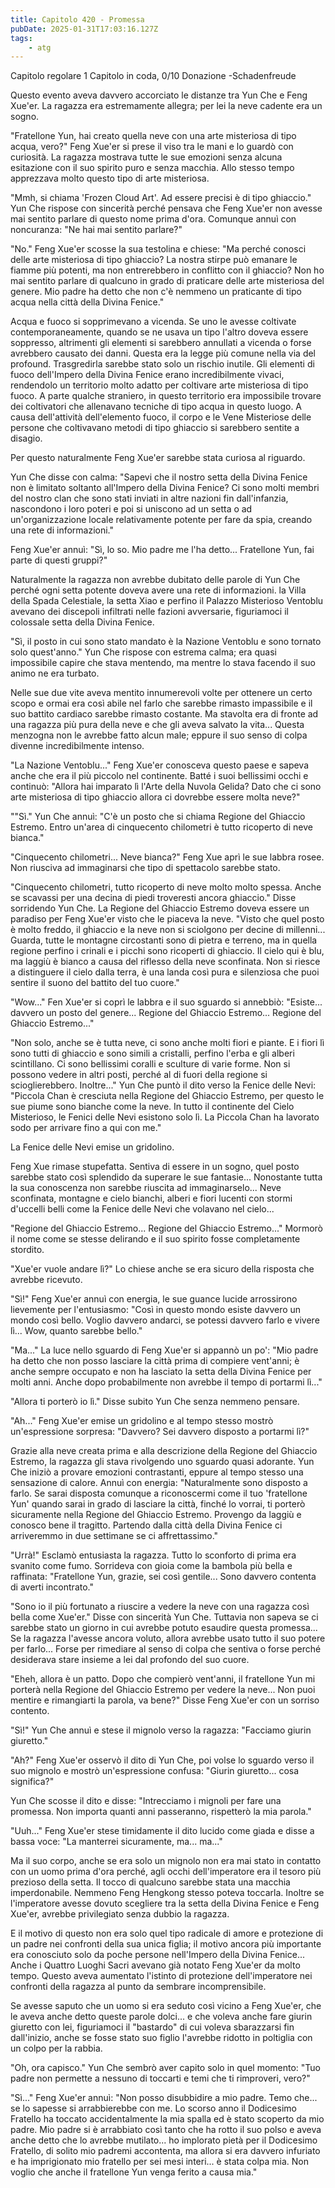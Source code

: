 ```yaml
---
title: Capitolo 420 - Promessa
pubDate: 2025-01-31T17:03:16.127Z
tags:
    - atg
---
```



Capitolo regolare
1 Capitolo in coda, 0/10 Donazione
-Schadenfreude


Questo evento aveva davvero accorciato le distanze tra Yun Che e Feng Xue'er. La ragazza era estremamente allegra; per lei la neve cadente era un sogno.


"Fratellone Yun, hai creato quella neve con una arte misteriosa di tipo acqua, vero?" Feng Xue'er si prese il viso tra le mani e lo guardò con curiosità. La ragazza mostrava tutte le sue emozioni senza alcuna esitazione con il suo spirito puro e senza macchia. Allo stesso tempo apprezzava molto questo tipo di arte misteriosa.


"Mmh, si chiama 'Frozen Cloud Art'. Ad essere precisi è di tipo ghiaccio." Yun Che rispose con sincerità perché pensava che Feng Xue'er non avesse mai sentito parlare di questo nome prima d'ora. Comunque annuì con noncuranza: "Ne hai mai sentito parlare?"


"No." Feng Xue'er scosse la sua testolina e chiese: "Ma perché conosci delle arte misteriosa di tipo ghiaccio? La nostra stirpe può emanare le fiamme più potenti, ma non entrerebbero in conflitto con il ghiaccio? Non ho mai sentito parlare di qualcuno in grado di praticare delle arte misteriosa del genere. Mio padre ha detto che non c'è nemmeno un praticante di tipo acqua nella città della Divina Fenice."


Acqua e fuoco si sopprimevano a vicenda. Se uno le avesse coltivate contemporaneamente, quando se ne usava un tipo l'altro doveva essere soppresso, altrimenti gli elementi si sarebbero annullati a vicenda o forse avrebbero causato dei danni. Questa era la legge più comune nella via del profound. Trasgredirla sarebbe stato solo un rischio inutile. Gli elementi di fuoco dell'Impero della Divina Fenice erano incredibilmente vivaci, rendendolo un territorio molto adatto per coltivare arte misteriosa di tipo fuoco. A parte qualche straniero, in questo territorio era impossibile trovare dei coltivatori che allenavano tecniche di tipo acqua in questo luogo. A causa dell'attività dell'elemento fuoco, il corpo e le Vene Misteriose delle persone che coltivavano metodi di tipo ghiaccio si sarebbero sentite a disagio.


Per questo naturalmente Feng Xue'er sarebbe stata curiosa al riguardo.


Yun Che disse con calma: "Sapevi che il nostro setta della Divina Fenice non è limitato soltanto all'Impero della Divina Fenice? Ci sono molti membri del nostro clan che sono stati inviati in altre nazioni fin dall'infanzia, nascondono i loro poteri e poi si uniscono ad un setta o ad un'organizzazione locale relativamente potente per fare da spia, creando una rete di informazioni."


Feng Xue'er annuì: "Sì, lo so. Mio padre me l'ha detto... Fratellone Yun, fai parte di questi gruppi?"


Naturalmente la ragazza non avrebbe dubitato delle parole di Yun Che perché ogni setta potente doveva avere una rete di informazioni. la Villa della Spada Celestiale, la setta Xiao e perfino il Palazzo Misterioso Ventoblu avevano dei discepoli infiltrati nelle fazioni avversarie, figuriamoci il colossale setta della Divina Fenice.


"Sì, il posto in cui sono stato mandato è la Nazione Ventoblu e sono tornato solo quest'anno." Yun Che rispose con estrema calma; era quasi impossibile capire che stava mentendo, ma mentre lo stava facendo il suo animo ne era turbato.


Nelle sue due vite aveva mentito innumerevoli volte per ottenere un certo scopo e ormai era così abile nel farlo che sarebbe rimasto impassibile e il suo battito cardiaco sarebbe rimasto costante. Ma stavolta era di fronte ad una ragazza più pura della neve e che gli aveva salvato la vita... Questa menzogna non le avrebbe fatto alcun male; eppure il suo senso di colpa divenne incredibilmente intenso.


"La Nazione Ventoblu..." Feng Xue'er conosceva questo paese e sapeva anche che era il più piccolo nel continente. Batté i suoi bellissimi occhi e continuò: "Allora hai imparato lì l'Arte della Nuvola Gelida? Dato che ci sono arte misteriosa di tipo ghiaccio allora ci dovrebbe essere molta neve?"


""Sì." Yun Che annuì: "C'è un posto che si chiama Regione del Ghiaccio Estremo. Entro un'area di cinquecento chilometri è tutto ricoperto di neve bianca."


"Cinquecento chilometri... Neve bianca?" Feng Xue aprì le sue labbra rosee. Non riusciva ad immaginarsi che tipo di spettacolo sarebbe stato.


"Cinquecento chilometri, tutto ricoperto di neve molto molto spessa. Anche se scavassi per una decina di piedi troveresti ancora ghiaccio." Disse sorridendo Yun Che. La Regione del Ghiaccio Estremo doveva essere un paradiso per Feng Xue'er visto che le piaceva la neve. "Visto che quel posto è molto freddo, il ghiaccio e la neve non si sciolgono per decine di millenni... Guarda, tutte le montagne circostanti sono di pietra e terreno, ma in quella regione perfino i crinali e i picchi sono ricoperti di ghiaccio. Il cielo qui è blu, ma laggiù è bianco a causa del riflesso della neve sconfinata. Non si riesce a distinguere il cielo dalla terra, è una landa così pura e silenziosa che puoi sentire il suono del battito del tuo cuore."


"Wow..." Fen Xue'er si coprì le labbra e il suo sguardo si annebbiò: "Esiste... davvero un posto del genere... Regione del Ghiaccio Estremo... Regione del Ghiaccio Estremo..."


"Non solo, anche se è tutta neve, ci sono anche molti fiori e piante. E i fiori lì sono tutti di ghiaccio e sono simili a cristalli, perfino l'erba e gli alberi scintillano. Ci sono bellissimi coralli e sculture di varie forme. Non si possono vedere in altri posti, perché al di fuori della regione si scioglierebbero. Inoltre..." Yun Che puntò il dito verso la Fenice delle Nevi: "Piccola Chan è cresciuta nella Regione del Ghiaccio Estremo, per questo le sue piume sono bianche come la neve. In tutto il continente del Cielo Misterioso, le Fenici delle Nevi esistono solo lì. La Piccola Chan ha lavorato sodo per arrivare fino a qui con me."


La Fenice delle Nevi emise un gridolino.


Feng Xue rimase stupefatta. Sentiva di essere in un sogno, quel posto sarebbe stato così splendido da superare le sue fantasie... Nonostante tutta la sua conoscenza non sarebbe riuscita ad immaginarselo... Neve sconfinata, montagne e cielo bianchi, alberi e fiori lucenti con stormi d'uccelli belli come la Fenice delle Nevi che volavano nel cielo...


"Regione del Ghiaccio Estremo... Regione del Ghiaccio Estremo..." Mormorò il nome come se stesse delirando e il suo spirito fosse completamente stordito.


"Xue'er vuole andare lì?" Lo chiese anche se era sicuro della risposta che avrebbe ricevuto.


"Sì!" Feng Xue'er annuì con energia, le sue guance lucide arrossirono lievemente per l'entusiasmo: "Così in questo mondo esiste davvero un mondo così bello. Voglio davvero andarci, se potessi davvero farlo e vivere lì... Wow, quanto sarebbe bello."


"Ma..." La luce nello sguardo di Feng Xue'er si appannò un po': "Mio padre ha detto che non posso lasciare la città prima di compiere vent'anni; è anche sempre occupato e non ha lasciato la setta della Divina Fenice per molti anni. Anche dopo probabilmente non avrebbe il tempo di portarmi lì..."


"Allora ti porterò io lì." Disse subito Yun Che senza nemmeno pensare.


"Ah..." Feng Xue'er emise un gridolino e al tempo stesso mostrò un'espressione sorpresa: "Davvero? Sei davvero disposto a portarmi lì?"


Grazie alla neve creata prima e alla descrizione della Regione del Ghiaccio Estremo, la ragazza gli stava rivolgendo uno sguardo quasi adorante. Yun Che iniziò a provare emozioni contrastanti, eppure al tempo stesso una sensazione di calore. Annuì con energia: "Naturalmente sono disposto a farlo. Se sarai disposta comunque a riconoscermi come il tuo 'fratellone Yun' quando sarai in grado di lasciare la città, finché lo vorrai, ti porterò sicuramente nella Regione del Ghiaccio Estremo. Provengo da laggiù e conosco bene il tragitto. Partendo dalla città della Divina Fenice ci arriveremmo in due settimane se ci affrettassimo."


"Urrà!" Esclamò entusiasta la ragazza. Tutto lo sconforto di prima era svanito come fumo. Sorrideva con gioia come la bambola più bella e raffinata: "Fratellone Yun, grazie, sei così gentile... Sono davvero contenta di averti incontrato."


"Sono io il più fortunato a riuscire a vedere la neve con una ragazza così bella come Xue'er." Disse con sincerità Yun Che. Tuttavia non sapeva se ci sarebbe stato un giorno in cui avrebbe potuto esaudire questa promessa... Se la ragazza l'avesse ancora voluto, allora avrebbe usato tutto il suo potere per farlo... Forse per rimediare al senso di colpa che sentiva o forse perché desiderava stare insieme a lei dal profondo del suo cuore.


"Eheh, allora è un patto. Dopo che compierò vent'anni, il fratellone Yun mi porterà nella Regione del Ghiaccio Estremo per vedere la neve... Non puoi mentire e rimangiarti la parola, va bene?" Disse Feng Xue'er con un sorriso contento.


"Sì!" Yun Che annuì e stese il mignolo verso la ragazza: "Facciamo giurin giuretto."


"Ah?" Feng Xue'er osservò il dito di Yun Che, poi volse lo sguardo verso il suo mignolo e mostrò un'espressione confusa: "Giurin giuretto... cosa significa?"


Yun Che scosse il dito e disse: "Intrecciamo i mignoli per fare una promessa. Non importa quanti anni passeranno, rispetterò la mia parola."


"Uuh..." Feng Xue'er stese timidamente il dito lucido come giada e disse a bassa voce: "La manterrei sicuramente, ma... ma..."


Ma il suo corpo, anche se era solo un mignolo non era mai stato in contatto con un uomo prima d'ora perché, agli occhi dell'imperatore era il tesoro più prezioso della setta. Il tocco di qualcuno sarebbe stata una macchia imperdonabile. Nemmeno Feng Hengkong stesso poteva toccarla. Inoltre se l'imperatore avesse dovuto scegliere tra la setta della Divina Fenice e Feng Xue'er, avrebbe privilegiato senza dubbio la ragazza.


E il motivo di questo non era solo quel tipo radicale di amore e protezione di un padre nei confronti della sua unica figlia; il motivo ancora più importante era conosciuto solo da poche persone nell'Impero della Divina Fenice... Anche i Quattro Luoghi Sacri avevano già notato Feng Xue'er da molto tempo. Questo aveva aumentato l'istinto di protezione dell'imperatore nei confronti della ragazza al punto da sembrare incomprensibile.


Se avesse saputo che un uomo si era seduto così vicino a Feng Xue'er, che le aveva anche detto queste parole dolci... e che voleva anche fare giurin giuretto con lei, figuriamoci il "bastardo" di cui voleva sbarazzarsi fin dall'inizio, anche se fosse stato suo figlio l'avrebbe ridotto in poltiglia con un colpo per la rabbia.


"Oh, ora capisco." Yun Che sembrò aver capito solo in quel momento: "Tuo padre non permette a nessuno di toccarti e temi che ti rimproveri, vero?"


"Sì..." Feng Xue'er annuì: "Non posso disubbidire a mio padre. Temo che... se  lo sapesse si arrabbierebbe con me. Lo scorso anno il Dodicesimo Fratello ha toccato accidentalmente la mia spalla ed è stato scoperto da mio padre. Mio padre si è arrabbiato così tanto che ha rotto il suo polso e aveva anche detto che lo avrebbe mutilato... ho implorato pietà per il Dodicesimo Fratello, di solito mio padremi accontenta, ma allora si era davvero infuriato e ha imprigionato mio fratello per sei mesi interi... è stata colpa mia. Non voglio che anche il fratellone Yun venga ferito a causa mia."
                                


                                



